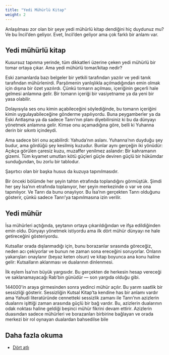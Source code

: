 ```yaml
---
title: "Yedi Mühürlü Kitap"
weight: 2
---
```



Anlaşılması zor olan bir şeye yedi mühürlü kitap dendiğini hiç duydunuz mu? Ve bu İncil’den geliyor. Evet, İncil’den geliyor ama çok farklı bir anlamı var.


## Yedi mühürlü kitap

<a name="95a9"></a>
Kusursuz tapınma yerinde, tüm dikkatleri üzerine çeken yedi mühürlü bir tomar ortaya çıkar. Ama yedi mühürlü tomar/kitap nedir?

Eski zamanlarda bazı belgeler bir yetkili tarafından yazılır ve yedi tanık tarafından mühürlenirdi. Parşömenin yanlışlıkla açılmadığından emin olmak için dışına bir özet yazılırdı. Çünkü tomarın açılması, içeriğinin geçerli hale gelmesi anlamına gelir. Bir tomarın içeriği bir vasiyetname ya da yeni bir yasa olabilir.

Dolayısıyla ses onu kimin açabileceğini söylediğinde, bu tomarın içeriğini kimin uygulayabileceğine gönderme yapılıyordu. Buna peygamberler ya da Eski Antlaşma ya da sadece Tanrı’nın planı diyebilirsiniz ki bu da dünyayı yönetmek anlamına gelir. Kimse onu açamadığına göre, belli ki Yuhanna derin bir sıkıntı içindeydi.

Ama sadece biri onu açabilirdi: Yahuda’nın aslanı. Yuhanna’nın duyduğu şey budur, ama gördüğü şey kesilmiş kuzudur. Bunlar aynı gerçeğin iki yönüdür: Açıkça görülen çaresiz kuzu, muzaffer yenilmez aslandır: Bir kahramanın gizemi. Tüm kıyamet umutları kötü güçleri güçle deviren güçlü bir hükümdar sunduğundan, bu zorlu bir tablodur.

Şaşırtıcı olan bir başka husus da kuzuya tapınılmasıdır.

Bir önceki bölümde her şeyin tahtın etrafında toplandığını görmüştük. Şimdi her şey İsa’nın etrafında toplanıyor, her şeyin merkezinde o var ve ona tapınılıyor. Ve Tanrı da bunu onaylıyor. Bu İsa’nın gerçekten Tanrı olduğunu gösterir, çünkü sadece Tanrı’ya tapınılmasına izin verilir.


## Yedi mühür

<a name="308c"></a>
İsa mühürleri açtığında, şeytanın ortaya çıkarıldığından ve ifşa edildiğinden emin oldu. Dünyayı yönetmek istiyordu ama ilk dört mühür dünyayı ne hale getireceğini gösteriyordu.

Kutsallar orada dışlanmadığı için, bunu borazanlar sırasında göreceğiz, neden acı çekiyorlar ve bunun ne zaman sona ereceğini soruyorlar. Onların yakarışları onaylanır (beyaz keten olsun) ve kitap boyunca ana konu haline gelir: Kutsalların aklanması ve dualarının dinlenmesi.

İlk eylem İsa’nın büyük yargısıdır. Bu gerçekten de herkesin hesap vereceği ve saklanamayacağı Rab’bin günüdür — son yargıda olduğu gibi.

144000'in araya girmesinden sonra yedinci mühür açılır. Bu yarım saatlik bir sessizliği gösterir. Sessizliğin Kutsal Kitap’ta kendine has bir anlamı vardır ama Yahudi literatüründe cennetteki sessizlik zamanı ile Tanrı’nın azizlerin dualarını işittiği zaman arasında güçlü bir bağ vardır. Bu, azizlerin dualarının odak noktası haline geldiği beşinci mühür fikrini devam ettirir. Azizlerin duasından sadece mühürleri ve borazanları birbirine bağlayan ve orada merkezi bir rol oynayan dualardan bahsedilse bile


## Daha fazla okuma

<a name="4db0"></a>
- [Dört atlı](../../../../content/seals/expl/the-mystery-of-the-four-horse-men)







[](https://github.com/revelation-today/revelation-today/blob/main/exampleSite/content/docs/content/seals/expl/the-book-with-the-seven-seals.tr.md)
